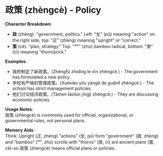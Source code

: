 # **政策 (zhèngcè) - Policy**

**Character Breakdown**:  
- **政** (zhèng): "government, politics." Left: "攵" (pū) meaning "action" on the right side, top: "正" (zhèng) meaning "upright" or "correct."  
- **策** (cè): "plan, strategy." Top: "⺮" (zhú) bamboo radical, bottom: "朿" (cì) meaning "thorn/prick."

**Examples**:  
- 政府制定了新政策。(Zhèngfǔ zhìdìng le xīn zhèngcè.) - The government has formulated a new policy.  
- 学校有严格的管理政策。(Xuéxiào yǒu yángé de guǎnlǐ zhèngcè.) - The school has strict management policies.  
- 他们讨论经济政策。(Tāmen tǎolùn jīngjì zhèngcè.) - They are discussing economic policies.

**Usage Notes**:  
政策 (zhèngcè) is commonly used for official, organizational, or governmental rules, not personal plans.

**Memory Aids**:  
Think: Upright (正, zhèng) "actions" (攵, pū) form "government" (政, zhèng) and "bamboo" (⺮, zhú) scrolls with "thorns" (朿, cì) are ancient plans (策, cè)-so 政策 (zhèngcè) means official plans or policies.